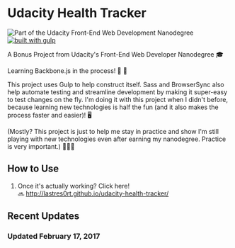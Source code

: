 # Udacity Health Tracker
![Part of the Udacity Front-End Web Development Nanodegree](https://img.shields.io/badge/Udacity-Front--End%20Web%20Developer%20Nanodegree-02b3e4.svg)
[![built with gulp](https://img.shields.io/badge/gulp-all_the_builds!-eb4a4b.svg?logo=data%3Aimage%2Fpng%3Bbase64%2CiVBORw0KGgoAAAANSUhEUgAAAAYAAAAOCAMAAAA7QZ0XAAAABlBMVEUAAAD%2F%2F%2F%2Bl2Z%2FdAAAAAXRSTlMAQObYZgAAABdJREFUeAFjAAFGRjSSEQzwUgwQkjAFAAtaAD0Ls2nMAAAAAElFTkSuQmCC)](http://gulpjs.com/)

A Bonus Project from Udacity's Front-End Web Developer Nanodegree 🎓

Learning Backbone.js in the process! 🍖 🤗

This project uses Gulp to help construct itself. Sass and BrowserSync also help automate testing and streamline development by making it super-easy to test changes on the fly. I'm doing it with this project when I didn't before, because learning new technologies is half the fun (and it also makes the process faster and easier)! 🖥

(Mostly? This project is just to help me stay in practice and show I'm still playing with new technologies even after earning my nanodegree. Practice is very important.) 👩🏽‍🏫
## How to Use

1. Once it's actually working? Click here! 🔜 http://lastres0rt.github.io/udacity-health-tracker/

## Recent Updates

### Updated February 17, 2017
